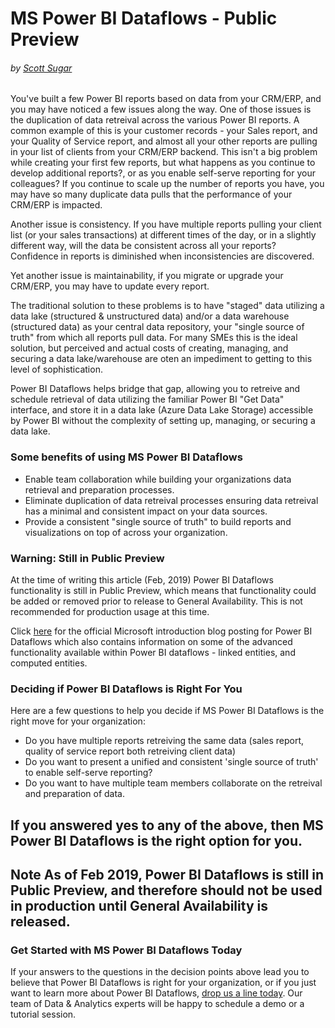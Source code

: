 # MS Power BI Dataflows - Public Preview
###### by [Scott Sugar](https://linkedin.com/in/scottsugar)

You've built a few Power BI reports based on data from your CRM/ERP, and you may have noticed a few issues along the way.  One of those issues is the duplication of data retreival across the various Power BI reports.  A common example of this is your customer records - your Sales report, and your Quality of Service report, and almost all your other reports are pulling in your list of clients from your CRM/ERP backend.  This isn't a big problem while creating your first few reports, but what happens as you continue to develop additional reports?, or as you enable self-serve reporting for your colleagues?  If you continue to scale up the number of reports you have, you may have so many duplicate data pulls that the performance of your CRM/ERP is impacted.

Another issue is consistency.  If you have multiple reports pulling your client list (or your sales transactions) at different times of the day, or in a slightly different way, will the data be consistent across all your reports?  Confidence in reports is diminished when inconsistencies are discovered.

Yet another issue is maintainability, if you migrate or upgrade your CRM/ERP, you may have to update every report.

The traditional solution to these problems is to have "staged" data utilizing a data lake (structured & unstructured data) and/or a data warehouse (structured data) as your central data repository, your "single source of truth" from which all reports pull data.  For many SMEs this is the ideal solution, but perceived and actual costs of creating, managing, and securing a data lake/warehouse are oten an impediment to getting to this level of sophistication.

Power BI Dataflows helps bridge that gap, allowing you to retreive and schedule retrieval of data utilizing the familiar Power BI "Get Data" interface, and store it in a data lake (Azure Data Lake Storage) accessible by Power BI without the complexity of setting up, managing, or securing a data lake. 

### Some benefits of using MS Power BI Dataflows
* Enable team collaboration while building your organizations data retrieval and preparation processes.
* Eliminate duplication of data retreival processes ensuring data retreival has a minimal and consistent impact on your data sources.
* Provide a consistent "single source of truth" to build reports and visualizations on top of across your organization.

### Warning: Still in Public Preview
At the time of writing this article (Feb, 2019) Power BI Dataflows functionality is still in Public Preview, which means that functionality could be added or removed prior to release to General Availability.  This is not recommended for production usage at this time.

Click [here](https://powerbi.microsoft.com/en-us/blog/introducing-power-bi-data-prep-wtih-dataflows/) for the official Microsoft introduction blog posting for Power BI Dataflows which also contains information on some of the advanced functionality available within Power BI dataflows - linked entities, and computed entities.

### Deciding if Power BI Dataflows is Right For You
Here are a few questions to help you decide if MS Power BI Dataflows is the right move for your organization:
* Do you have multiple reports retreiving the same data (sales report, quality of service report both retreiving client data)
* Do you want to present a unified and consistent 'single source of truth' to enable self-serve reporting?
* Do you want to have multiple team members collaborate on the retreival and preparation of data.

If you answered yes to any of the above, then MS Power BI Dataflows is the right option for you.
---
**Note**
As of Feb 2019, Power BI Dataflows is still in Public Preview, and therefore should not be used in production until General Availability is released.
---

### Get Started with MS Power BI Dataflows Today
If your answers to the questions in the decision points above lead you to believe that Power BI Dataflows is right for your organization, or if you just want to learn more about Power BI Dataflows, [drop us a line today](mailto:cloud@proserveit.com?Subject=I%20Want%20To%20Learn%20More%20About%20Power%20BI%20Dataflows). Our team of Data & Analytics experts will be happy to schedule a demo or a tutorial session.